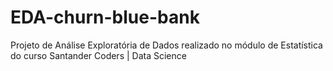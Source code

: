 # EDA-churn-blue-bank
Projeto de Análise Exploratória de Dados realizado no módulo de Estatística do curso Santander Coders | Data Science
